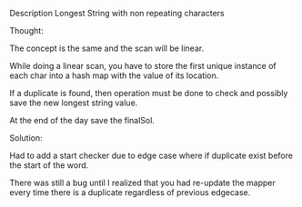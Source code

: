 Description
    Longest String with non repeating characters

Thought:

The concept is the same and the scan will be linear.

While doing a linear scan, you have to store the first unique instance of each char into a hash map with the value of its location.

If a duplicate is found, then operation must be done to check and possibly save the new longest string value.

At the end of the day save the finalSol.

Solution:

Had to add a start checker due to edge case where if duplicate exist before the start of the word.

There was still a bug until I realized that you had re-update the mapper every time there is a duplicate regardless of previous edgecase.
